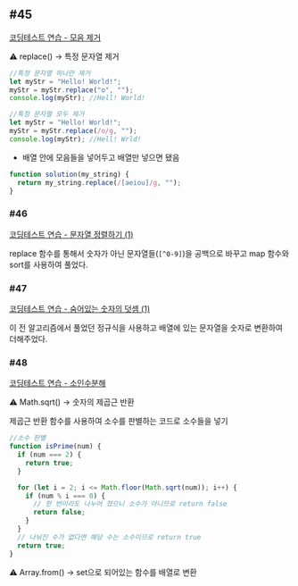 ## #45

[코딩테스트 연습 - 모음 제거](https://school.programmers.co.kr/learn/courses/30/lessons/120849#)

<aside>
⚠️ replace() → 특정 문자열 제거

</aside>

```jsx
//특정 문자열 하나만 제거
let myStr = "Hello! World!";
myStr = myStr.replace("o", "");
console.log(myStr); //Hell! World!

//특정 문자열 모두 제거
let myStr = "Hello! World!";
myStr = myStr.replace(/o/g, "");
console.log(myStr); //Hell! Wrld!
```

- 배열 안에 모음들을 넣어두고 배열만 넣으면 됐음

```jsx
function solution(my_string) {
  return my_string.replace(/[aeiou]/g, "");
}
```

### #46

[코딩테스트 연습 - 문자열 정렬하기 (1)](https://school.programmers.co.kr/learn/courses/30/lessons/120850)

replace 함수를 통해서 숫자가 아닌 문자열들(`[^0-9]`)을 공백으로 바꾸고 map 함수와 sort를 사용하여 풀었다.

### #47

[코딩테스트 연습 - 숨어있는 숫자의 덧셈 (1)](https://school.programmers.co.kr/learn/courses/30/lessons/120851)

이 전 알고리즘에서 풀었던 정규식을 사용하고 배열에 있는 문자열을 숫자로 변환하여 더해주었다.

### #48

[코딩테스트 연습 - 소인수분해](https://school.programmers.co.kr/learn/courses/30/lessons/120852)

<aside>
⚠️ Math.sqrt() → 숫자의 제곱근 반환

</aside>

제곱근 반환 함수를 사용하여 소수를 판별하는 코드로 소수들을 넣기

```jsx
//소수 판별
function isPrime(num) {
  if (num === 2) {
    return true;
  }

  for (let i = 2; i <= Math.floor(Math.sqrt(num)); i++) {
    if (num % i === 0) {
      // 한 번이라도 나누어 졌으니 소수가 아니므로 return false
      return false;
    }
  }
  // 나눠진 수가 없다면 해당 수는 소수이므로 return true
  return true;
}
```

<aside>
⚠️ Array.from() → set으로 되어있는 함수를 배열로 변환

</aside>
